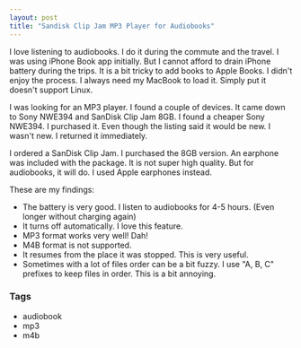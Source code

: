 ```yaml
---
layout: post
title: "Sandisk Clip Jam MP3 Player for Audiobooks"
---
```


I love listening to audiobooks. I do it during the commute and the travel. I was using iPhone Book app initially. But I cannot afford to drain iPhone battery during the trips. It is a bit tricky to add books to Apple Books. I didn't enjoy the process. I always need my MacBook to load it. Simply put it doesn't support Linux.

I was looking for an MP3 player. I found a couple of devices. It came down to Sony NWE394 and SanDisk Clip Jam 8GB. I found a cheaper Sony NWE394. I purchased it. Even though the listing said it would be new. I wasn't new. I returned it immediately. 

I ordered a SanDisk Clip Jam. I purchased the 8GB version. An earphone was included with the package. It is not super high quality. But for audiobooks, it will do. I used Apple earphones instead.

These are my findings:
- The battery is very good. I listen to audiobooks for 4-5 hours. (Even longer without charging again)
- It turns off automatically. I love this feature.
- MP3 format works very well! Dah!
- M4B format is not supported.
- It resumes from the place it was stopped. This is very useful.
- Sometimes with a lot of files order can be a bit fuzzy. I use "A, B, C" prefixes to keep files in order. This is a bit annoying.


### Tags

- audiobook
- mp3
- m4b
